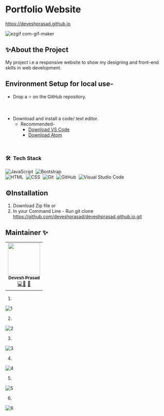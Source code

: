 # Portfolio Website  
https://deveshprasad.github.io


![ezgif com-gif-maker](https://user-images.githubusercontent.com/63739986/110805639-498c1a80-82a7-11eb-8b79-b2e60c503760.gif)

## ✨About the Project

My project i.e a responsive website to show my designing and front-end skills in web development.

## Environment Setup for local use-

* Drop a :star: on the GitHub repository.
<br/>

* Download and install a code/ text editor.
    - Recommended-
        - [Download VS Code](https://code.visualstudio.com/download)
        - [Download Atom](https://atom.io/)
<br/>


 ### 🛠 &nbsp;Tech Stack

![JavaScript](https://img.shields.io/badge/-JavaScript-05122A?style=flat&logo=javascript)&nbsp;
![Bootstrap](https://img.shields.io/badge/-Bootstrap-05122A?style=flat&logo=bootstrap&logoColor=563D7C)\
![HTML](https://img.shields.io/badge/-HTML-05122A?style=flat&logo=HTML5)&nbsp;
![CSS](https://img.shields.io/badge/-CSS-05122A?style=flat&logo=CSS3&logoColor=1572B6)&nbsp;
![Git](https://img.shields.io/badge/-Git-05122A?style=flat&logo=git)&nbsp;
![GitHub](https://img.shields.io/badge/-GitHub-05122A?style=flat&logo=github)&nbsp;
![Visual Studio Code](https://img.shields.io/badge/-Visual%20Studio%20Code-05122A?style=flat&logo=visual-studio-code&logoColor=007ACC)&nbsp;
    
## ⚙Installation

1) Download Zip file or
2) In your Command Line - Run git clone https://github.com/deveshprasad/deveshprasad.github.io.git 

## Maintainer ✨
<table>
  <tr>
    <td align="center"><a href="https://github.com/deveshprasad"><img src="https://avatars.githubusercontent.com/u/63739986?s=460&u=7f3c89bd6859a6406a9890a4936910b710ee721e&v=4" width="100px;" alt=""/><br /><sub><b>Devesh Prasad</b></sub></a><br /><a href="https://github.com/deveshprasad/deveshprasad.github.io/commits?author=deveshprasad" title="Code">💻</a><a href="https://github.com/deveshprasad/deveshprasad.github.io/commits?author=deveshprasad" title="Documentation">📖</a> <a href="https://github.com/deveshprasad/deveshprasad.github.io/commits?author=deveshprasad" title="Maintenance">🚧</a></td>
  </tr>
</table>





1)
![1](https://user-images.githubusercontent.com/63739986/110804707-6c69ff00-82a6-11eb-912e-92579795c2a3.png)


2)
![2](https://user-images.githubusercontent.com/63739986/110804712-6e33c280-82a6-11eb-800a-5266a4fa301f.png)


3)
![3](https://user-images.githubusercontent.com/63739986/110804716-6f64ef80-82a6-11eb-8f11-ca245300b554.png)


4)
![4](https://user-images.githubusercontent.com/63739986/110804720-6f64ef80-82a6-11eb-8217-6a3728413aa3.png)


5)
![5](https://user-images.githubusercontent.com/63739986/110804724-6ffd8600-82a6-11eb-9811-f2cd2b2d1e30.png)


6)
![6](https://user-images.githubusercontent.com/63739986/110804726-70961c80-82a6-11eb-81be-fb8ef1f75054.png)


